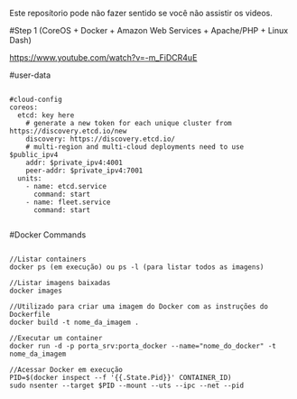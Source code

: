 Este reposítorio pode não fazer sentido se você não assistir os videos.

#Step 1
(CoreOS + Docker + Amazon Web Services + Apache/PHP + Linux Dash)

https://www.youtube.com/watch?v=-m_FiDCR4uE

#user-data
<pre><code>
#cloud-config
coreos:
  etcd: key here
    # generate a new token for each unique cluster from https://discovery.etcd.io/new
    discovery: https://discovery.etcd.io/<token>
    # multi-region and multi-cloud deployments need to use $public_ipv4
    addr: $private_ipv4:4001
    peer-addr: $private_ipv4:7001
  units:
    - name: etcd.service
      command: start
    - name: fleet.service
      command: start
  </code></pre>


#Docker Commands
<pre><code>
//Listar containers
docker ps (em execução) ou ps -l (para listar todos as imagens)

//Listar imagens baixadas
docker images

//Utilizado para criar uma imagem do Docker com as instruções do Dockerfile
docker build -t nome_da_imagem .

//Executar um container
docker run -d -p porta_srv:porta_docker --name="nome_do_docker" -t nome_da_imagem

//Acessar Docker em execução
PID=$(docker inspect --f '{{.State.Pid}}' CONTAINER_ID)
sudo nsenter --target $PID --mount --uts --ipc --net --pid
</code></pre>

